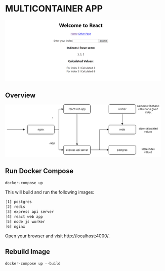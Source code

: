# MULTICONTAINER APP

![webapp](images/webapp.png?raw=true)

## Overview

![multicontainer_overview](images/multicontainer_overview.png?raw=true)

## Run Docker Compose

```
docker-compose up
```

This will build and run the following images:

    [1] postgres
    [2] redis
    [3] express api server
    [4] react web app
    [5] node js worker
    [6] nginx
    
Open your browser and visit http://localhost:4000/.

## Rebuild Image
```
docker-compose up --build
```